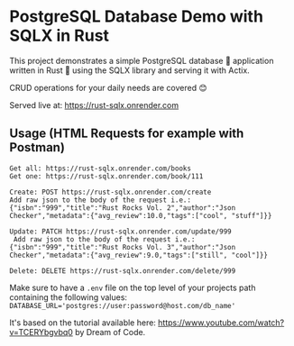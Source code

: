 # PostgreSQL Database Demo with SQLX in Rust

This project demonstrates a simple PostgreSQL database 💾 application written in Rust 🦀 using the SQLX library and serving it with Actix.

CRUD operations for your daily needs are covered 😊

Served live at: https://rust-sqlx.onrender.com

## Usage (HTML Requests for example with Postman)

    Get all: https://rust-sqlx.onrender.com/books
    Get one: https://rust-sqlx.onrender.com/book/111

    Create: POST https://rust-sqlx.onrender.com/create
    Add raw json to the body of the request i.e.:
    {"isbn":"999","title":"Rust Rocks Vol. 2","author":"Json Checker","metadata":{"avg_review":10.0,"tags":["cool", "stuff"]}}

    Update: PATCH https://rust-sqlx.onrender.com/update/999
     Add raw json to the body of the request i.e.:
    {"isbn":"999","title":"Rust Rocks Vol. 3","author":"Json Checker","metadata":{"avg_review":9.0,"tags":["still", "cool"]}}

    Delete: DELETE https://rust-sqlx.onrender.com/delete/999

Make sure to have a `.env` file on the top level of your projects path containing the following values:
`DATABASE_URL='postgres://user:password@host.com/db_name'`

It's based on the tutorial available here:
https://www.youtube.com/watch?v=TCERYbgvbq0 by Dream of Code.

